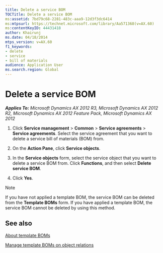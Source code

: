 ```yaml
---
title: Delete a service BOM
TOCTitle: Delete a service BOM
ms:assetid: 7bd79c68-2281-483c-aaa9-12d3f3dc6414
ms:mtpsurl: https://technet.microsoft.com/library/Aa571368(v=AX.60)
ms:contentKeyID: 44431418
author: Khairunj
ms.date: 04/18/2014
mtps_version: v=AX.60
f1_keywords:
- delete
- service
- bill of materials
audience: Application User
ms.search.region: Global
---
```


# Delete a service BOM 


_**Applies To:** Microsoft Dynamics AX 2012 R3, Microsoft Dynamics AX 2012 R2, Microsoft Dynamics AX 2012 Feature Pack, Microsoft Dynamics AX 2012_

1.  Click **Service management** \> **Common** \> **Service agreements** \> **Service agreements**. Select the service agreement that you want to delete a service bill of materials (BOM) from.

2.  On the **Action Pane**, click **Service objects**.

3.  In the **Service objects** form, select the service object that you want to delete a service BOM from. Click **Functions**, and then select **Delete service BOM**.

4.  Click **Yes**.


> [!NOTE]
> <P>If you have not applied a template BOM, the service BOM can be deleted from the <STRONG>Template BOMs</STRONG> form. If you have applied a template BOM, the service BOM cannot be deleted by using this method.</P>



## See also

[About template BOMs](about-template-boms.md)

[Manage template BOMs on object relations](manage-template-boms-on-object-relations.md)

  


